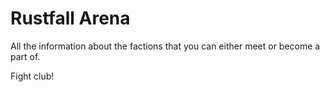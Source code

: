 # Rustfall Arena

All the information about the factions that you can either meet or become a part of.

Fight club!